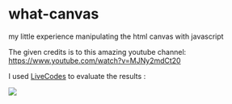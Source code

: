 # what-canvas
my little experience manipulating the html canvas with javascript 

The given credits is to this amazing youtube channel: https://www.youtube.com/watch?v=MJNy2mdCt20

I used [LiveCodes](https://livecodes.io/) to evaluate the results :


![](a.gif)

